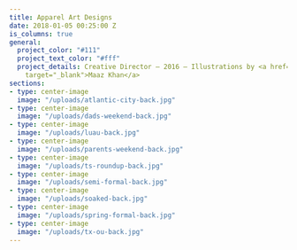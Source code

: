```yaml
---
title: Apparel Art Designs
date: 2018-01-05 00:25:00 Z
is_columns: true
general:
  project_color: "#111"
  project_text_color: "#fff"
  project_details: Creative Director – 2016 – Illustrations by <a href="http://www.maazcon.com"
    target="_blank">Maaz Khan</a>
sections:
- type: center-image
  image: "/uploads/atlantic-city-back.jpg"
- type: center-image
  image: "/uploads/dads-weekend-back.jpg"
- type: center-image
  image: "/uploads/luau-back.jpg"
- type: center-image
  image: "/uploads/parents-weekend-back.jpg"
- type: center-image
  image: "/uploads/ts-roundup-back.jpg"
- type: center-image
  image: "/uploads/semi-formal-back.jpg"
- type: center-image
  image: "/uploads/soaked-back.jpg"
- type: center-image
  image: "/uploads/spring-formal-back.jpg"
- type: center-image
  image: "/uploads/tx-ou-back.jpg"
---
```


